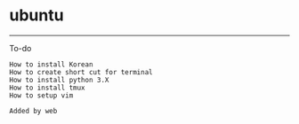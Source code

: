 # ubuntu  

- - - -  
To-do  
```
How to install Korean
How to create short cut for terminal
How to install python 3.X
How to install tmux
How to setup vim 
```

```
Added by web

```

